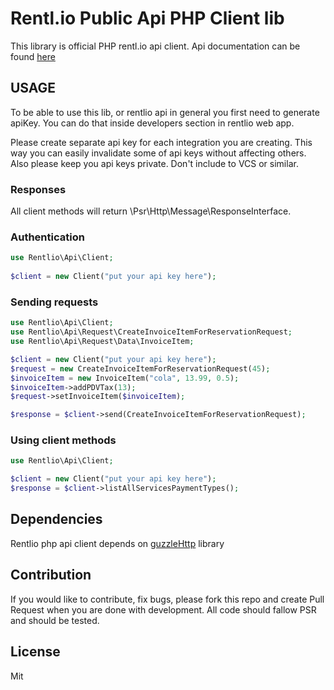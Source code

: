 Rentl.io Public Api PHP Client lib
==================================

This library is official PHP rentl.io api client. Api documentation can be found [here](https://docs.rentl.io)


## USAGE
To be able to use this lib, or rentlio api in general you first need to generate apiKey.
You can do that inside developers section in rentlio web app. 

Please create separate api key for each integration you are creating. This way you can easily invalidate some of api keys without affecting others. 
Also please keep you api keys private. Don't include to VCS or similar. 

### Responses
All client methods will return \Psr\Http\Message\ResponseInterface.

### Authentication
```php
use Rentlio\Api\Client;
    
$client = new Client("put your api key here");

```

### Sending requests
```php
use Rentlio\Api\Client;
use Rentlio\Api\Request\CreateInvoiceItemForReservationRequest;
use Rentlio\Api\Request\Data\InvoiceItem;

$client = new Client("put your api key here");
$request = new CreateInvoiceItemForReservationRequest(45);
$invoiceItem = new InvoiceItem("cola", 13.99, 0.5);
$invoiceItem->addPDVTax(13);
$request->setInvoiceItem($invoiceItem);

$response = $client->send(CreateInvoiceItemForReservationRequest);

```

### Using client methods
```php
use Rentlio\Api\Client;

$client = new Client("put your api key here");
$response = $client->listAllServicesPaymentTypes();

```

## Dependencies
Rentlio php api client depends on [guzzleHttp](http://docs.guzzlephp.org/en/stable/) library

## Contribution
If you would like to contribute, fix bugs, please fork this repo and create Pull Request when you are done with development.
All code should fallow PSR and should be tested. 

## License
Mit
